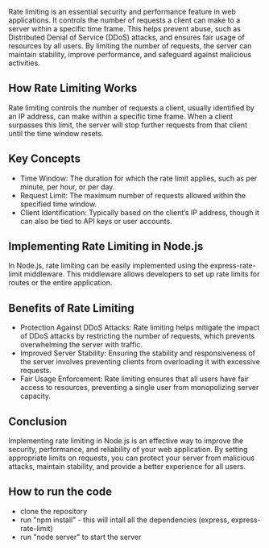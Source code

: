 
<p>Rate limiting is an essential security and performance feature in web applications. It controls the number of requests a client can make to a server within a specific time frame. This helps prevent abuse, such as Distributed Denial of Service (DDoS) attacks, and ensures fair usage of resources by all users. By limiting the number of requests, the server can maintain stability, improve performance, and safeguard against malicious activities.
</p>

<h2>How Rate Limiting Works</h2>
<p>
Rate limiting controls the number of requests a client, usually identified by an IP address, can make within a specific time frame. When a client surpasses this limit, the server will stop further requests from that client until the time window resets.
</p>

<h2>Key Concepts</h2>
<ul>
  <li>
    Time Window: The duration for which the rate limit applies, such as per minute, per hour, or per day.
  </li>
   <li>
    Request Limit: The maximum number of requests allowed within the specified time window.
  </li>
   <li>
    Client Identification: Typically based on the client’s IP address, though it can also be tied to API keys or user accounts.
  </li>
</ul>

<h2>Implementing Rate Limiting in Node.js</h2>
<p>
In Node.js, rate limiting can be easily implemented using the express-rate-limit middleware. This middleware allows developers to set up rate limits for routes or the entire application.
</p>

<h2>Benefits of Rate Limiting</h2>
<ul>
  <li>
    Protection Against DDoS Attacks: Rate limiting helps mitigate the impact of DDoS attacks by restricting the number of requests, which prevents overwhelming the server with traffic.
  </li>
  <li>
    Improved Server Stability: Ensuring the stability and responsiveness of the server involves preventing clients from overloading it with excessive requests.
  </li>
  <li>
    Fair Usage Enforcement: Rate limiting ensures that all users have fair access to resources, preventing a single user from monopolizing server capacity.
  </li>
</ul>



<h2>Conclusion</h2>
<p>
  Implementing rate limiting in Node.js is an effective way to improve the security, performance, and reliability of your web application. By setting appropriate limits on requests, you can protect your server from malicious attacks, maintain stability, and provide a better experience for all users.
</p>
  
<h2>How to run the code</h2>

<ul>
  <li>
    clone the repository
  </li>
  <li>
    run "npm install" - this will intall all the dependencies (express, express-rate-limit)
  </li>
  <li>
    run "node server" to start the server
  </li>
<ul>  

